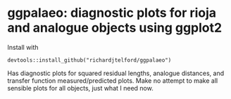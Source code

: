 # ggpalaeo: diagnostic plots for rioja and analogue objects using ggplot2

Install with 

```
devtools::install_github("richardjtelford/ggpalaeo")
```

Has diagnostic plots for squared residual lengths, analogue distances, and transfer function measured/predicted plots. 
Make no attempt to make all sensible plots for all objects, just what I need now.
